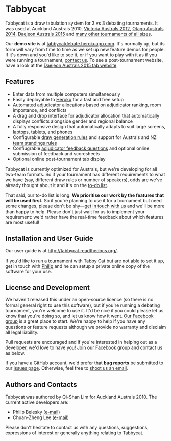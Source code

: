 # Tabbycat

Tabbycat is a draw tabulation system for 3 vs 3 debating tournaments. It was used at Auckland Australs 2010, [Victoria Australs 2012](https://www.facebook.com/Australs2012), [Otago Australs 2014](http://australs2014.com), [Daejeon Australs 2015](http://australasians2015.org) and [many other tournaments of all sizes](http://github.com/czlee/tabbycat/blob/master/tournaments.md).

Our **demo site** is at [tabbycatdebate.herokuapp.com](http://tabbycatdebate.herokuapp.com/). It's normally up, but its form will vary from time to time as we set up new feature demos for people. If it's down and you'd like to see it, or if you want to play with it as if you were running a tournament, [contact us](#authors-and-contacts). To see a post-tournament website, have a look at the [Daejeon Australs 2015 tab website](http://tab.australasians2015.org).

## Features

- Enter data from multiple computers simultaneously
- Easily deployable to [Heroku](https://www.heroku.com/) for a fast and free setup
- Automated adjudicator allocations based on adjudicator ranking, room importance, and conflicts
- A drag and drop interface for adjudicator allocation that automatically displays conflicts alongside gender and regional balance
- A fully responsive design that automatically adapts to suit large screens, laptops, tablets, and phones
- Configurable [draw generation rules](https://github.com/czlee/tabbycat/wiki/Draw-generation) and support for Australs and NZ [team standings rules](https://github.com/czlee/tabbycat/wiki/Team-standings-rules)
- Confiugrable [adjudicator feedback questions](https://github.com/czlee/tabbycat/wiki/Adjudicator-feedback) and optional online submission of feedback and scoresheets
- Optional online post-tournament tab display

Tabbycat is currently optimized for Australs, but we're developing for all two-team formats. So if your tournament has different requirements to what we have (say, different draw rules or number of speakers), odds are we've already thought about it and it's on the [to-do list](https://github.com/czlee/tabbycat/issues).

That said, our to-do list is long. **We prioritise our work by the features that will be used first.** So if you're planning to use it for a tournament but need some changes, please don't be shy—[get in touch with us](#authors-and-contacts) and we'll be more than happy to help. Please don't just wait for us to implement your requirement: we'd rather have the real-time feedback about which features are most useful!

## Installation and User Guide

Our user guide is at http://tabbycat.readthedocs.org/.

If you'd like to run a tournament with Tabby Cat but are not able to set it up, get in touch with [Philip](http://www.google.com/recaptcha/mailhide/d?k=01aItEbHtwnn1PzIPGGM9W8A==&c=XWljk2iGokfhziV2Rt4OiKA5uab1vCrnxwXcPUsWgnM=) and he can setup a private online copy of the software for your use.

## License and Development

We haven't released this under an open-source licence (so there is no formal general right to use this software), but if you're running a debating tournament, you're welcome to use it. It'd be nice if you could please let us know that you're doing so, and let us know how it went. [Our Facebook group](https://www.facebook.com/groups/tabbycat.debate/) is a great place to start. We're happy to help if you have any questions or feature requests although we provide no warranty and disclaim all legal liability.

Pull requests are encouraged and if you're interested in helping out as a developer, we'd love to have you! [Join our Facebook group](https://www.facebook.com/groups/tabbycat.debate/) and contact us as below.

If you have a GitHub account, we'd prefer that **bug reports** be submitted to our [issues page](https://github.com/czlee/tabbycat/issues). Otherwise, feel free to [shoot us an email](#authors-and-contacts).

## Authors and Contacts

Tabbycat was authored by Qi-Shan Lim for Auckland Australs 2010. The current active developers are:

- Philip Belesky ([e-mail](http://www.google.com/recaptcha/mailhide/d?k=01aItEbHtwnn1PzIPGGM9W8A==&c=XWljk2iGokfhziV2Rt4OiKA5uab1vCrnxwXcPUsWgnM=))
- Chuan-Zheng Lee ([e-mail](mailto:czlee@stanford.edu))

Please don't hesitate to contact us with any questions, suggestions, expressions of interest or generally anything relating to Tabbycat.

